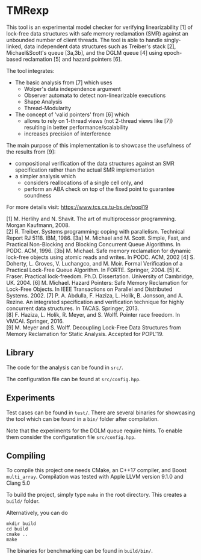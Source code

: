 TMRexp
======


This tool is an experimental model checker for verifying linearizability [1] of lock-free data structures with safe memory reclamation (SMR) against an unbounded number of client threads.
The tool is able to handle singly-linked, data independent data structures such as Treiber's stack [2], Michael&Scott's queue [3a,3b], and the DGLM queue [4] using epoch-based reclamation [5] and hazard pointers [6].

The tool integrates:
   - The basic analysis from [7] which uses
      - Wolper's data independence argument
      - Observer automata to detect non-linearizable executions
      - Shape Analysis
      - Thread-Modularity
   - The concept of 'valid pointers' from [6] which
      - allows to rely on 1-thread views (not 2-thread views like [7]) resulting in better performance/scalability
      - increases precision of interference

The main purpose of this implementation is to showcase the usefulness of the results from [9]:
   - compositional verification of the data structures against an SMR specification rather than the actual SMR implementation
   - a simpler analysis which
      - considers reallocations of a single cell only, and
      - perform an ABA check on top of the fixed point to guarantee soundness

For more details visit: https://www.tcs.cs.tu-bs.de/popl19


[1] M. Herlihy and N. Shavit. The art of multiprocessor programming. Morgan Kaufmann, 2008.  
[2] R. Treiber. Systems programming: coping with parallelism. Technical Report RJ 5118. IBM, 1986.
[3a] M. Michael and M. Scott. Simple, Fast, and Practical Non-Blocking and Blocking Concurrent Queue Algorithms. In PODC. ACM, 1996.
[3b] M. Michael. Safe memory reclamation for dynamic lock-free objects using atomic reads and writes. In PODC. ACM, 2002
[4] S. Doherty, L. Groves, V. Luchangco, and M. Moir. Formal Verification of a Practical Lock-Free Queue Algorithm. In FORTE. Springer, 2004.
[5] K. Fraser. Practical lock-freedom. Ph.D. Dissertation. University of Cambridge, UK. 2004.
[6] M. Michael. Hazard Pointers: Safe Memory Reclamation for Lock-Free Objects. In IEEE Transactions on Parallel and Distributed Systems. 2002.
[7] P. A. Abdulla, F. Haziza, L. Holík, B. Jonsson, and A. Rezine. An integrated specification and verification technique for highly concurrent data structures. In TACAS. Springer, 2013.  
[8] F. Haziza, L. Holík, R. Meyer, and S. Wolff. Pointer race freedom. In VMCAI. Springer, 2016.  
[9] M. Meyer and S. Wolff. Decoupling Lock-Free Data Structures from Memory Reclamation for Static Analysis. Accepted for POPL'19.


Library
-------

The code for the analysis can be found in `src/`.

The configuration file can be found at `src/config.hpp`.


Experiments
-----------

Test cases can be found in `test/`.
There are several binaries for showcasing the tool which can be found in a `bin/` folder after compilation.

Note that the experiments for the DGLM queue require hints.
To enable them consider the configuration file `src/config.hpp`.


Compiling
---------

To compile this project one needs CMake, an C++17 compiler, and Boost `multi_array`.
Compilation was tested with Apple LLVM version 9.1.0 and Clang 5.0

To build the project, simply type `make` in the root directory.
This creates a `build/` folder.

Alternatively, you can do
```
mkdir build
cd build
cmake ..
make
```

The binaries for benchmarking can be found in `build/bin/`.
